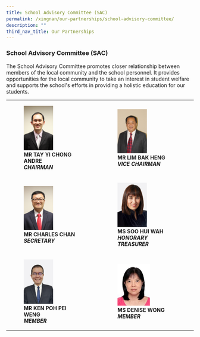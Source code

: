 ```yaml
---
title: School Advisory Committee (SAC)
permalink: /xingnan/our-partnerships/school-advisory-committee/
description: ""
third_nav_title: Our Partnerships
---
```

### School Advisory Committee (SAC)

The School Advisory Committee promotes closer relationship between members of the local community and the school personnel. It provides opportunities for the local community to take an interest in student welfare and supports the school's efforts in providing a holistic education for our students.

|  	|  	|
|---	|---	|
|  <figure><img src="/images/sac1.png" style="width:50%"><figcaption><b>MR TAY YI CHONG ANDRE<b/><br><i>CHAIRMAN</i></figcaption></figure>	| <figure><img src="/images/sac2.png" style="width:50%"><figcaption><b>MR LIM BAK HENG<b/><br><i>VICE CHAIRMAN</i></figcaption></figure> 	|
| <figure><img src="/images/sac3.png" style="width:50%"><figcaption><b>MR CHARLES CHAN<b/><br><i>SECRETARY</i></figcaption></figure> 	| <figure><img src="/images/sac4.png" style="width:50%"><figcaption><b>MS SOO HUI WAH<b/><br><i>HONORARY TREASURER</i></figcaption></figure> 	|
| <figure><img src="/images/sac5.png" style="width:50%"><figcaption><b>MR KEN POH PEI WENG<b/><br><i>MEMBER</i></figcaption></figure> 	| <figure><img src="/images/sac6.png" style="width:55%"><figcaption><b>MS DENISE WONG<b/><br><i>MEMBER</i></figcaption></figure> 	|